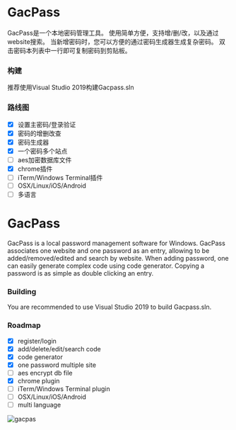 # GacPass

GacPass是一个本地密码管理工具。
使用简单方便，支持增/删/改，以及通过website搜索。
当新增密码时，您可以方便的通过密码生成器生成复杂密码。
双击密码本列表中一行即可复制密码到剪贴板。

### 构建
推荐使用Visual Studio 2019构建Gacpass.sln

### 路线图
- [x] 设置主密码/登录验证
- [x] 密码的增删改查
- [x] 密码生成器
- [x] 一个密码多个站点
- [ ] aes加密数据库文件
- [x] chrome插件
- [ ] iTerm/Windows Terminal插件
- [ ] OSX/Linux/iOS/Android
- [ ] 多语言

# GacPass
GacPass is a local password management software for Windows.
GacPass associates one website and one password as an entry, allowing to be added/removed/edited and search by website.
When adding password, one can easily generate complex code using code generator.
Copying a password is as simple as double clicking an entry.

### Building
You are recommended to use Visual Studio 2019 to build Gacpass.sln.

### Roadmap
- [x] register/login
- [x] add/delete/edit/search code
- [x] code generator
- [x] one password multiple site
- [ ] aes encrypt db file
- [x] chrome plugin
- [ ] iTerm/Windows Terminal plugin
- [ ] OSX/Linux/iOS/Android
- [ ] multi language

![gacpas](https://user-images.githubusercontent.com/1700820/89509953-89b38800-d802-11ea-9aec-39b655940736.gif)
